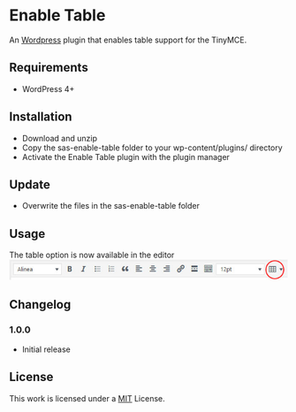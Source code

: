 # Enable Table
An [Wordpress](https://wordpress.org/) plugin that enables table support for the TinyMCE.

## Requirements
- WordPress 4+

## Installation
- Download and unzip
- Copy the sas-enable-table folder to your wp-content/plugins/ directory
- Activate the Enable Table plugin with the plugin manager

## Update
- Overwrite the files in the sas-enable-table folder

## Usage
The table option is now available in the editor
![alt text](sas-enable-table.jpg "Table button")

## Changelog
### 1.0.0
- Initial release

## License
This work is licensed under a [MIT](https://opensource.org/licenses/MIT) License.